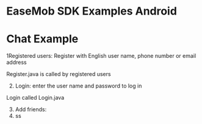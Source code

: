 EaseMob SDK Examples Android
============================


Chat Example
============================
1Registered users: Register with English user name, phone number or email address

 Register.java is called by registered users

 2. Login: enter the user name and password to log in

 Login called Login.java

 3. Add friends:
4. ss
